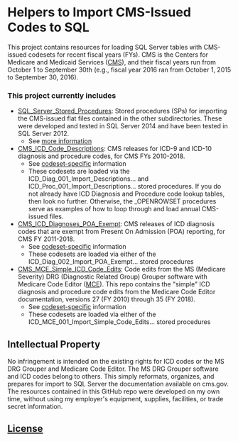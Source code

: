 # Helpers to Import CMS-Issued Codes to SQL

This project contains resources for loading SQL Server tables with CMS-issued codesets for recent fiscal years (FYs). CMS is the Centers for Medicare and Medicaid Services ([CMS](https://www.cms.gov)), and their fiscal years run from October 1 to September 30th (e.g., fiscal year 2016 ran from October 1, 2015 to September 30, 2016). 

### This project currently includes
 * [SQL_Server_Stored_Procedures](/SQL_Server_Stored_Procedures): Stored procedures (SPs) for importing the CMS-issued flat files contained in the other subdirectories. These were developed and tested in SQL Server 2014 and have been tested in SQL Server 2012.
  	- See [more information](/INFO__SQL_Server_Stored_Procedures.md) 
 * [CMS_ICD_Code_Descriptions](/CMS_ICD_Code_Descriptions): CMS releases for ICD-9 and ICD-10 diagnosis and procedure codes, for CMS FYs 2010-2018.
  	- See [codeset-specific](/INFO__CMS_ICD_Code_Descriptions.md) information
  	- These codesets are loaded via the ICD_Diag_001_Import_Descriptions... and ICD_Proc_001_Import_Descriptions... stored procedures. If you do not already have ICD Diagnosis and Procedure code lookup tables, then look no further. Otherwise, the \_OPENROWSET procedures serve as examples of how to loop through and load annual CMS-issued files.
 * [CMS_ICD_Diagnoses_POA_Exempt](/CMS_ICD_Diagnoses_POA_Exempt): CMS releases of ICD diagnosis codes that are exempt from Present On Admission (POA) reporting, for CMS FY 2011-2018.
  	- See [codeset-specific](/INFO__CMS_ICD_Diagnoses_POA_Exempt.md) information
  	- These codesets are loaded via either of the ICD_Diag_002_Import_POA_Exempt... stored procedures
 * [CMS_MCE_Simple_ICD_Code_Edits](/CMS_MCE_Simple_ICD_Code_Edits): Code edits from the MS (Medicare Severity) DRG (Diagnostic Related Group) Grouper software with Medicare Code Editor ([MCE](https://www.cms.gov/Medicare/Medicare-Fee-for-Service-Payment/AcuteInpatientPPS/FY2018-IPPS-Final-Rule-Home-Page.html)). This repo contains the "simple" ICD diagnosis and procedure code edits from the Medicare Code Editor documentation, versions 27 (FY 2010) through 35 (FY 2018). 
  	- See [codeset-specific](/INFO__CMS_MCE_Simple_ICD_Code_Edits.md) information
  	- These codesets are loaded via either of the ICD_MCE_001_Import_Simple_Code_Edits... stored procedures

## Intellectual Property
No infringement is intended on the existing rights for ICD codes or the MS DRG Grouper and Medicare Code Editor. The MS DRG Grouper software and ICD codes belong to others. This simply reformats, organizes, and prepares for import to SQL Server the documentation available on cms.gov. The resources contained in this GitHub repo were developed on my own time, without using my employer's equipment, supplies, facilities, or trade secret information. 

## [License](/LICENSE.MD)
